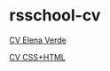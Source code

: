 # rsschool-cv

[CV Elena Verde](https://VerdeVelena.github.io/rsschool-cv/cv)

[CV CSS+HTML](https://VerdeVelena.github.io/rsschool-cv/)
